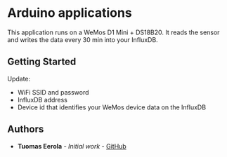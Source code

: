 # Arduino applications

This application runs on a WeMos D1 Mini + DS18B20. It reads the sensor and writes the data every 30 min into your InfluxDB.

## Getting Started

Update:

- WiFi SSID and password
- InfluxDB address
- Device id that identifies your WeMos device data on the InfluxDB

## Authors

* **Tuomas Eerola** - *Initial work* - [GitHub](https://github.com/eerolat)

